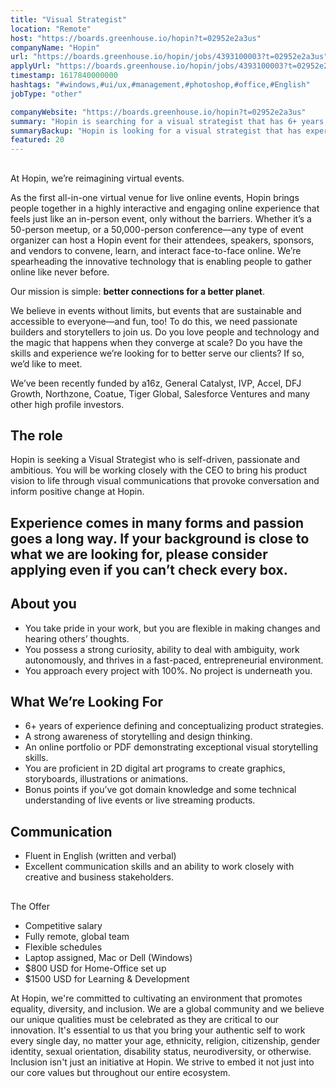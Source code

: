 ```yaml
---
title: "Visual Strategist"
location: "Remote"
host: "https://boards.greenhouse.io/hopin?t=02952e2a3us"
companyName: "Hopin"
url: "https://boards.greenhouse.io/hopin/jobs/4393100003?t=02952e2a3us"
applyUrl: "https://boards.greenhouse.io/hopin/jobs/4393100003?t=02952e2a3us#app"
timestamp: 1617840000000
hashtags: "#windows,#ui/ux,#management,#photoshop,#office,#English"
jobType: "other"

companyWebsite: "https://boards.greenhouse.io/hopin?t=02952e2a3us"
summary: "Hopin is searching for a visual strategist that has 6+ years of experience defining and conceptualizing product strategies."
summaryBackup: "Hopin is looking for a visual strategist that has experience in: #windows, #ui/ux, #management."
featured: 20
---
```


## 

At Hopin, we’re reimagining virtual events.

As the first all-in-one virtual venue for live online events, Hopin brings people together in a highly interactive and engaging online experience that feels just like an in-person event, only without the barriers. Whether it’s a 50-person meetup, or a 50,000-person conference—any type of event organizer can host a Hopin event for their attendees, speakers, sponsors, and vendors to convene, learn, and interact face-to-face online. We’re spearheading the innovative technology that is enabling people to gather online like never before.

Our mission is simple: **better connections for a better planet**. 

We believe in events without limits, but events that are sustainable and accessible to everyone—and fun, too! To do this, we need passionate builders and storytellers to join us. Do you love people and technology and the magic that happens when they converge at scale? Do you have the skills and experience we’re looking for to better serve our clients? If so, we’d like to meet.

We’ve been recently funded by a16z, General Catalyst, IVP, Accel, DFJ Growth, Northzone, Coatue, Tiger Global, Salesforce Ventures and many other high profile investors.

## The role

Hopin is seeking a Visual Strategist who is self-driven, passionate and ambitious. You will be working closely with the CEO to bring his product vision to life through visual communications that provoke conversation and inform positive change at Hopin.

## Experience comes in many forms and passion goes a long way. If your background is close to what we are looking for, please consider applying even if you can’t check every box.

## About you

*   You take pride in your work, but you are flexible in making changes and hearing others’ thoughts.
*   You possess a strong curiosity, ability to deal with ambiguity, work autonomously, and thrives in a fast-paced, entrepreneurial environment.
*   You approach every project with 100%. No project is underneath you.

## What We’re Looking For

*   6+ years of experience defining and conceptualizing product strategies.
*   A strong awareness of storytelling and design thinking.
*   An online portfolio or PDF demonstrating exceptional visual storytelling skills.
*   You are proficient in 2D digital art programs to create graphics, storyboards, illustrations or animations.
*   Bonus points if you’ve got domain knowledge and some technical understanding of live events or live streaming products.

## Communication

*   Fluent in English (written and verbal)
*   Excellent communication skills and an ability to work closely with creative and business stakeholders.

## 

The Offer

*   Competitive salary
*   Fully remote, global team
*   Flexible schedules
*   Laptop assigned, Mac or Dell (Windows)
*   $800 USD for Home-Office set up
*   $1500 USD for Learning & Development

At Hopin, we're committed to cultivating an environment that promotes equality, diversity, and inclusion. We are a global community and we believe our unique qualities must be celebrated as they are critical to our innovation. It's essential to us that you bring your authentic self to work every single day, no matter your age, ethnicity, religion, citizenship, gender identity, sexual orientation, disability status, neurodiversity, or otherwise. Inclusion isn't just an initiative at Hopin. We strive to embed it not just into our core values but throughout our entire ecosystem.
